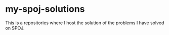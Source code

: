 my-spoj-solutions
=================

This is a repositories where I host the solution of the problems I have solved on SPOJ.